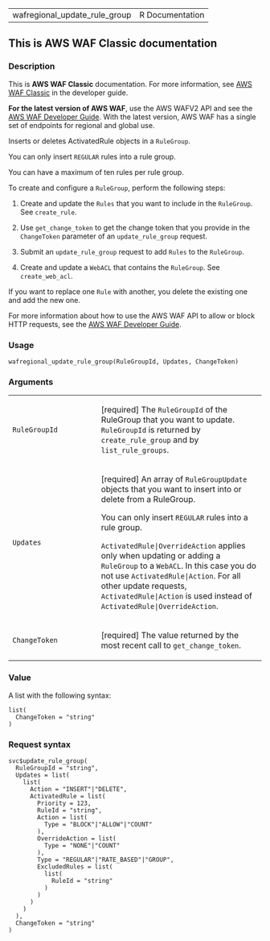 <table style="width: 100%;">
<tbody>
<tr class="odd">
<td>wafregional_update_rule_group</td>
<td style="text-align: right;">R Documentation</td>
</tr>
</tbody>
</table>

## This is AWS WAF Classic documentation

### Description

This is **AWS WAF Classic** documentation. For more information, see
[AWS WAF
Classic](https://docs.aws.amazon.com/waf/latest/developerguide/classic-waf-chapter.html)
in the developer guide.

**For the latest version of AWS WAF**, use the AWS WAFV2 API and see the
[AWS WAF Developer
Guide](https://docs.aws.amazon.com/waf/latest/developerguide/waf-chapter.html).
With the latest version, AWS WAF has a single set of endpoints for
regional and global use.

Inserts or deletes ActivatedRule objects in a `RuleGroup`.

You can only insert `REGULAR` rules into a rule group.

You can have a maximum of ten rules per rule group.

To create and configure a `RuleGroup`, perform the following steps:

1.  Create and update the `Rules` that you want to include in the
    `RuleGroup`. See `create_rule`.

2.  Use `get_change_token` to get the change token that you provide in
    the `ChangeToken` parameter of an `update_rule_group` request.

3.  Submit an `update_rule_group` request to add `Rules` to the
    `RuleGroup`.

4.  Create and update a `WebACL` that contains the `RuleGroup`. See
    `create_web_acl`.

If you want to replace one `Rule` with another, you delete the existing
one and add the new one.

For more information about how to use the AWS WAF API to allow or block
HTTP requests, see the [AWS WAF Developer
Guide](https://docs.aws.amazon.com/waf/latest/developerguide/).

### Usage

    wafregional_update_rule_group(RuleGroupId, Updates, ChangeToken)

### Arguments

<table>
<colgroup>
<col style="width: 35%" />
<col style="width: 65%" />
</colgroup>
<tbody>
<tr class="odd">
<td><code
id="wafregional_update_rule_group_:_RuleGroupId">RuleGroupId</code></td>
<td><p>[required] The <code>RuleGroupId</code> of the RuleGroup that you
want to update. <code>RuleGroupId</code> is returned by
<code>create_rule_group</code> and by
<code>list_rule_groups</code>.</p></td>
</tr>
<tr class="even">
<td><code
id="wafregional_update_rule_group_:_Updates">Updates</code></td>
<td><p>[required] An array of <code>RuleGroupUpdate</code> objects that
you want to insert into or delete from a RuleGroup.</p>
<p>You can only insert <code>REGULAR</code> rules into a rule group.</p>
<p><code>ActivatedRule|OverrideAction</code> applies only when updating
or adding a <code>RuleGroup</code> to a <code>WebACL</code>. In this
case you do not use <code>ActivatedRule|Action</code>. For all other
update requests, <code>ActivatedRule|Action</code> is used instead of
<code>ActivatedRule|OverrideAction</code>.</p></td>
</tr>
<tr class="odd">
<td><code
id="wafregional_update_rule_group_:_ChangeToken">ChangeToken</code></td>
<td><p>[required] The value returned by the most recent call to
<code>get_change_token</code>.</p></td>
</tr>
</tbody>
</table>

### Value

A list with the following syntax:

    list(
      ChangeToken = "string"
    )

### Request syntax

    svc$update_rule_group(
      RuleGroupId = "string",
      Updates = list(
        list(
          Action = "INSERT"|"DELETE",
          ActivatedRule = list(
            Priority = 123,
            RuleId = "string",
            Action = list(
              Type = "BLOCK"|"ALLOW"|"COUNT"
            ),
            OverrideAction = list(
              Type = "NONE"|"COUNT"
            ),
            Type = "REGULAR"|"RATE_BASED"|"GROUP",
            ExcludedRules = list(
              list(
                RuleId = "string"
              )
            )
          )
        )
      ),
      ChangeToken = "string"
    )
